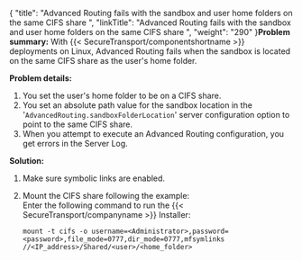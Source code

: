 {
    "title": "Advanced Routing fails with the sandbox and user home folders on the same CIFS share ",
    "linkTitle": "Advanced Routing fails with the sandbox and user home folders on the same CIFS share ",
    "weight": "290"
}**Problem summary:** With {{< SecureTransport/componentshortname  >}} deployments on Linux, Advanced Routing fails when the sandbox is located on the same CIFS share as the user's home folder.

**Problem details:**

1.  You set the user's home folder to be on a CIFS share.
2.  You set an absolute path value for the sandbox location in the '`AdvancedRouting.sandboxFolderLocation`' server configuration option to point to the same CIFS share.
3.  When you attempt to execute an Advanced Routing configuration, you get errors in the Server Log.

**Solution:**

1.  Make sure symbolic links are enabled.

2.  Mount the CIFS share following the example:  
    Enter the following command to run the {{< SecureTransport/companyname >}} Installer:

        mount -t cifs -o username=<Administrator>,password=<password>,file_mode=0777,dir_mode=0777,mfsymlinks //<IP_address>/Shared/<user>/<home_folder>
